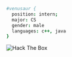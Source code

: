 ```coffeescript
#venusaur { 
  position: intern; 
  major: CS
  gender: male
  languages: c++, java
}

```

 <img src="http://www.hackthebox.eu/badge/image/171905" alt="Hack The Box"> 
